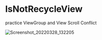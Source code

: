 # IsNotRecycleView
practice ViewGroup and View Scroll Conflict

![Screenshot_20220328_132205](https://user-images.githubusercontent.com/61772965/160335432-bfbf46db-7e61-4269-b3b2-3f0c656bd1d9.jpg)
